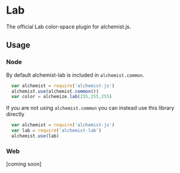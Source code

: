 Lab
===

The official Lab color-space plugin for alchemist.js.

Usage
-----

### Node

By default alchemist-lab is included in `alchemist.common`.

```js
  var alchemist = require('alchemist-js')
  alchemist.use(alchemist.common())
  var color = alchemize.lab(255,255,255)
```

If you are not using `alchemist.common` you can instead use this library directly

```js
  var alchemist = require('alchemist-js')
  var lab = require('alchemist-lab')
  alchemist.use(lab)
```

### Web

[coming soon]
